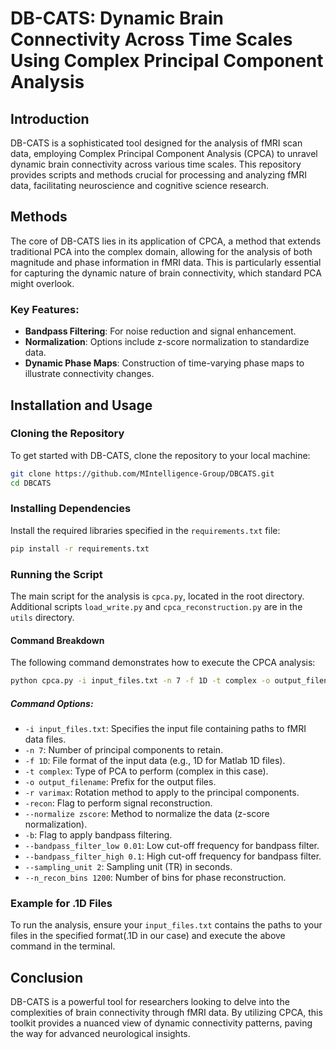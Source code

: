 # DB-CATS: Dynamic Brain Connectivity Across Time Scales Using Complex Principal Component Analysis

## Introduction
DB-CATS is a sophisticated tool designed for the analysis of fMRI scan data, employing Complex Principal Component Analysis (CPCA) to unravel dynamic brain connectivity across various time scales. This repository provides scripts and methods crucial for processing and analyzing fMRI data, facilitating neuroscience and cognitive science research.

## Methods
The core of DB-CATS lies in its application of CPCA, a method that extends traditional PCA into the complex domain, allowing for the analysis of both magnitude and phase information in fMRI data. This is particularly essential for capturing the dynamic nature of brain connectivity, which standard PCA might overlook.

### Key Features:
- **Bandpass Filtering**: For noise reduction and signal enhancement.
- **Normalization**: Options include z-score normalization to standardize data.
- **Dynamic Phase Maps**: Construction of time-varying phase maps to illustrate connectivity changes.

## Installation and Usage

### Cloning the Repository
To get started with DB-CATS, clone the repository to your local machine:
```sh
git clone https://github.com/MIntelligence-Group/DBCATS.git
cd DBCATS
```

### Installing Dependencies
Install the required libraries specified in the `requirements.txt` file:
```sh
pip install -r requirements.txt
```

### Running the Script
The main script for the analysis is `cpca.py`, located in the root directory. Additional scripts `load_write.py` and `cpca_reconstruction.py` are in the `utils` directory.

#### Command Breakdown
The following command demonstrates how to execute the CPCA analysis:

```sh
python cpca.py -i input_files.txt -n 7 -f 1D -t complex -o output_filename -r varimax -recon --normalize zscore -b --bandpass_filter_low 0.01 --bandpass_filter_high 0.1 --sampling_unit 2 --n_recon_bins 1200
```

##### Command Options:
- `-i input_files.txt`: Specifies the input file containing paths to fMRI data files.
- `-n 7`: Number of principal components to retain.
- `-f 1D`: File format of the input data (e.g., 1D for Matlab 1D files).
- `-t complex`: Type of PCA to perform (complex in this case).
- `-o output_filename`: Prefix for the output files.
- `-r varimax`: Rotation method to apply to the principal components.
- `-recon`: Flag to perform signal reconstruction.
- `--normalize zscore`: Method to normalize the data (z-score normalization).
- `-b`: Flag to apply bandpass filtering.
- `--bandpass_filter_low 0.01`: Low cut-off frequency for bandpass filter.
- `--bandpass_filter_high 0.1`: High cut-off frequency for bandpass filter.
- `--sampling_unit 2`: Sampling unit (TR) in seconds.
- `--n_recon_bins 1200`: Number of bins for phase reconstruction.

### Example for .1D Files
To run the analysis, ensure your `input_files.txt` contains the paths to your files in the specified format(.1D in our case) and execute the above command in the terminal.

## Conclusion
DB-CATS is a powerful tool for researchers looking to delve into the complexities of brain connectivity through fMRI data. By utilizing CPCA, this toolkit provides a nuanced view of dynamic connectivity patterns, paving the way for advanced neurological insights.
